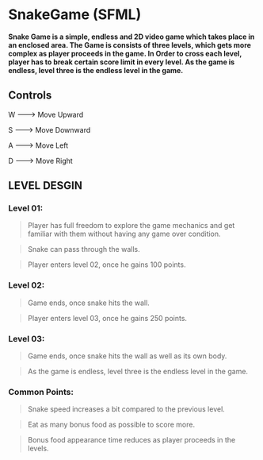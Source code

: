# SnakeGame (SFML)

**Snake Game is a simple, endless and 2D video game which takes place in an enclosed area. The Game is consists of three levels, which gets more complex as player proceeds in the game. In Order to cross each level, player has to break certain score limit in every level. As the game is endless, level three is the endless level in the game.**


## Controls

W ---> Move Upward

S ---> Move Downward

A ---> Move Left

D	---> Move Right

## LEVEL DESGIN
### Level 01:

> Player has full freedom to explore the game mechanics and get familiar with them without having any game over condition.

> Snake can pass through the walls.

> Player enters level 02, once he gains 100 points.

### Level 02:

> Game ends, once snake hits the wall.

> Player enters level 03, once he gains 250 points.

### Level 03:

> Game ends, once snake hits the wall as well as its own body.

> As the game is endless, level three is the endless level in the game.

### Common Points:

> Snake speed increases a bit compared to the previous level.

> Eat as many bonus food as possible to score more.

> Bonus food appearance time reduces as player proceeds in the levels.
